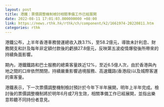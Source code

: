 ```yaml
---
layout: post
title: 港鐵：票價調整機制檢討相關準備工作已經展開
date: 2022-08-11 17:01:03.000000000 +08:00
link: https://news.rthk.hk/rthk/ch/component/k2/1661974-20220811.htm
categories: rthk
---
```


港鐵公布，上半年香港車務營運總收入跌3.1%，至58.2億元，導致未計利息、財務開支和計及每年非定額付款後的虧損27.8億元，反映第五波疫情爆發後所帶來的持續負面影響。

期內，港鐵鐵路和巴士服務的總乘客量跌近12%，至近6.5億人次，由於香港與內地之間的口岸依然關閉，持續嚴重影響過境服務、高速鐵路(香港段)以及城際客運的乘客量。

港鐵表示，下一次票價調整機制檢討預計於今年下半年展開，明年上半年完成。檢討後的票價調整機制將於明年6月或7月生效，相關準備工作已經展開，並指出樂意聆聽不同持份者意見。
